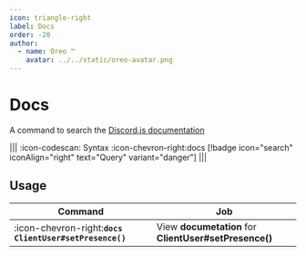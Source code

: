 ```yaml
---
icon: triangle-right
label: Docs
order: -20
author:
  - name: Oreo ™
    avatar: ../../static/oreo-avatar.png
---
```


# Docs

A command to search the [Discord.js documentation](https://discord.js.org/#/docs/discord.js/main/general/welcome/)

||| :icon-codescan: Syntax
:icon-chevron-right:docs [!badge icon="search" iconAlign="right" text="Query" variant="danger"]
|||

## Usage

| Command                                                 | Job                                                    |
| ------------------------------------------------------- | ------------------------------------------------------ |
| :icon-chevron-right:**`docs ClientUser#setPresence()`** | View **documetation** for **ClientUser#setPresence()** |
